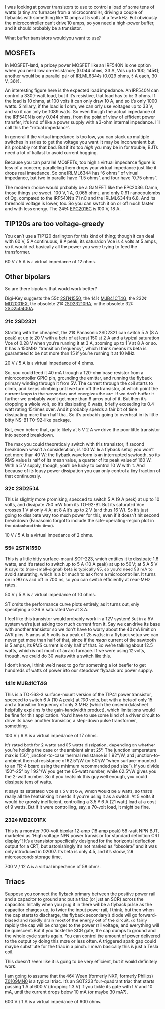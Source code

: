 I was looking at power transistors to use to control a load of some
tens of watts (a tiny arc furnace) from a microcontroller, driving a
couple of flybacks with something like 10 amps at 5 volts at a few
kHz.  But obviously the microcontroller can’t drive 10 amps, so you
need a high-power buffer, and it should probably be a transistor.

What buffer transistors would you want to use?

MOSFETs
-------

In MOSFET-land, a pricey power MOSFET like an IRF540N is one option
when you need low on-resistance; (0.044 ohms, 33 A, Vds up to 100,
145¢); another would be a parallel pair of IRLML6344s (0.029 ohms, 5 A
each, 30 V, 36¢).

An interesting figure here is the expected load impedance.  An IRF540N
can control a 3300-watt load, but if it’s resistive, that load has to
be 3 ohms.  If the load is 10 ohms, at 100 volts it can only draw 10
A, and so it’s only 1000 watts.  Similarly, if the load is 1 ohm, we
can only use voltages up to 33 V, and so it can only be 1089 watts.
So even though the actual impedance of the IRF540N is only 0.044 ohms,
from the point of view of efficient power transfer, it’s kind of like
a power supply with a 3-ohm internal impedance.  I’ll call this the
“virtual impedance”.

In general if the virtual impedance is too low, you can stack up
multiple switches in series to get the voltage you want.  It may be
inconvenient but it’s probably not that bad.  But if it’s too *high*
you may be in for trouble; BJTs need a lot of ballast to avoid current
hogging.

Because you can parallel MOSFETs, too high a virtual impedance figure
is less of a concern; paralleling them drops your virtual impedance
just like it drops real impedance.  So one IRLML6344 has “6 ohms” of
virtual impedance, but two in parallel have “1.5 ohms”, and four have
“0.75 ohms”.

The modern choice would probably be a GaN FET like the EPC2036.  Damn,
those things are sweet.  100 V, 1 A, 0.065 ohms, and only 0.91
nanocoulombs of Qg, compared to the IRF540N’s 71 nC and the
IRLML6344’s 6.8.  And its threshold voltage is lower, too.  So you can
switch it on or off much faster and with less energy.  The
245¢ [EPC2016C][25] is 100 V, 18 A.

[25]: https://www.digikey.com/en/products/detail/epc/EPC2016C/5031689

TIP120s are too voltage-greedy 
------------------------------

You can’t use a TIP120 darlington for this kind of thing; though it
can deal with 60 V, 5 A continuous, 8 A peak, its saturation Vce is 4
volts at 5 amps, so it would eat basically all the power you were
trying to feed the transformer.

60 V / 5 A is a virtual impedance of 12 ohms.

Other bipolars
--------------

So are there bipolars that would work better?

Digi-Key suggests the 55¢ [2STN1550][6], the 141¢ [MJB41CT4G][7], the
232¢ [MD2001FX][8], the obsolete 21¢ [2SD23210RA][9], or the obsolete
32¢ [2SD250400A][10].

[6]: https://www.digikey.com/en/products/detail/stmicroelectronics/2STN1550/2122365
[7]: https://www.digikey.com/en/products/detail/onsemi/MJB41CT4G/1481723
[8]: https://www.digikey.com/en/products/detail/stmicroelectronics/MD2001FX/2043597
[9]: https://www.digikey.com/en/products/detail/panasonic-electronic-components/2SD23210RA/972467
[10]: https://www.digikey.com/en/products/detail/panasonic-electronic-components/2SD250400A/972471

### 21¢ 2SD2321 ###

Starting with the cheapest, the 21¢ Panasonic 2SD2321 can switch 5 A
(8 A peak) at up to 20 V with a beta of at least 150 at 2 A and a
typical saturation Vce of 0.28 V when you’re running it at 3 A,
zooming up to 1 V at 8 A or so.  It has a 150MHz “transition
frequency”, which I think means its beta is guaranteed to be not more
than 15 if you’re running it at 10 MHz.

20 V / 5 A is a virtual impedance of 4 ohms.

So, you could feed it 40 mA through a 120-ohm base resistor from a
microcontroller GPIO pin, grounding the emitter, and running the
flyback primary winding through it from 5V.  The current through the
coil starts to climb, and keeps climbing until we turn off the
transistor, at which point the current leaps to the secondary and
energizes the arc.  If we don’t buffer it further we probably won’t
get more than 6 amps out of it.  But then it’s dropping a whole volt,
so it’s dissipating 6 watts, briefly exceeding its 0.4 watt rating 15
times over.  And it probably spends a fair bit of time dissipating
more than half that.  So it’s probably going to overheat in its little
bitty NS-B1 TO-92-like package.

But, even before that, quite likely at 5 V 2 A we drive the poor
little transistor into second breakdown.

The max you could theoretically switch with this transistor, if second
breakdown wasn’t a consideration, is 100 W.  In a flyback setup you
won’t get more than 40 W; the flyback waveform is an interrupted
sawtooth, so its RMS value is half of its mean value, a quarter of its
peak value of 160 W.  With a 5 V supply, though, you’ll be lucky to
control 10 W with it.  And because of its lousy power dissipation you
can only control a tiny fraction of that continuously.

### 32¢ 2SD2504 ###

This is slightly more promising, specced to switch 5 A (9 A peak) at
up to 10 volts, and dissipate 750 mW from its TO-92-B1.  But its
saturated Vce crosses 1 V at only 4 A; at 8 A it’s up to 2 V (and thus
16 W).  So it’s just going to dissipate way too much power for this,
even if it doesn’t hit second breakdown (Panasonic forgot to include
the safe-operating-region plot in the datasheet this time).

10 V / 5 A is a virtual impedance of 2 ohms.

### 55¢ 2STN1550 ###

This is a little bitty surface-mount SOT-223, which entitles it to
dissipate 1.6 watts, and it’s rated to switch up to 5 A (10 A peak) at
up to 50 V; at 5 A 5 V it says its (non-small-signal) beta is
typically 95, so you’d need 53 mA to avoid saturating, which is a bit
much to ask from a microcontroller.  It turns on in 90 ns and off in
700 ns, so you can switch efficiently at near-MHz rates.

50 V / 5 A is a virtual impedance of 10 ohms.

ST omits the performance curve plots entirely, as it turns out, only
specifying a 0.26 V saturated Vce at 3 A.

I feel like this transistor would probably work in a 12V system!  But
in a 5V system we’re just asking too much current from it.  Say we can
drive its base with another transistor so we don’t have to worry about
the 40 mA limit on AVR pins.  5 amps at 5 volts is a peak of 25 watts;
in a flyback setup we can never get more than half of that, since if
the *mean* current of the sawtooth is 5 amps, its *RMS* current is
only half of that.  So we’re talking about 12.5 watts, which is not
much of an arc furnace.  If we were using 12 volts, though, we could
do 30 watts with a switch like this.

I don’t know, I think we’d need to go for something a lot beefier to
get hundreds of watts of power into our stepdown flyback arc power
supply.

### 141¢ MJB41CT4G ###

This is a TO-263-3 surface-mount version of the TIP41 power
transistor, specced to switch 6 A (10 A peak) at *100* volts, but with
a beta of only 15 and a transition frequency of only 3 MHz (which the
onsemi datasheet helpfully explains *is* the gain-bandwidth product),
which limitations would be fine for this application.  You’d have to
use some kind of a driver circuit to drive its base: another
transistor, a step-down pulse transformer, something.

100 V / 6 A is a virtual impedance of 17 ohms.

It’s rated both for 2 watts and 65 watts dissipation, depending on
whether you’re holding the case or the ambient air at 25°.  The
junction temperature max is 150°, junction-to-case thermal resistance
is 1.92°/W, and junction-to-ambient thermal resistance of 62.5°/W (or
50°/W “when surface-mounted to an FR-4 board using the minimum
recommended pad size”).  If you divide 150°-25° by 1.92°/W you get the
65-watt number, while 62.5°/W gives you the 2-watt number.  So if you
heatsink this guy well enough, you could dissipate tens of watts.

It says its saturated Vce is 1.5 V at 6 A, which would be 9 watts, so
that’s really all the heatsinking it needs if you’re using it as a
switch.  At 5 volts it would be grossly inefficient, controlling a 3.5
V 6 A (21 watt) load at a cost of 9 watts.  But if it were
controlling, say, a 70-volt load, it might be fine.

### 232¢ MD2001FX ###

This is a monster 700-volt bipolar 12-amp (18-amp peak) 58-watt NPN
BJT, marketed as “High voltage NPN power transistor for standard
definition CRT display”!  It’s a transistor specifically designed for
the horizontal deflection output for a CRT, but astonishingly it’s not
marked as “obsolete” and it was only introduced in 02007.  Its beta is
only 4.5, and it’s sloow, 2.6 microseconds storage time.

700 V / 12 A is a virtual impedance of 58 ohms.

Triacs
------

Suppose you connect the flyback primary between the positive power
rail and a capacitor to ground and put a triac (or just an SCR) across
the capacitor.  Initially when you plug it in there will be a flyback
pulse as the capacitor charges up, to twice the input power rail, I
think, but then when the cap starts to discharge, the flyback
secondary’s diode will go forward-biased and rapidly drain most of the
energy out of the circuit, so fairly rapidly the cap will be charged
to the power rail voltage, and everything will be quiescent.  But if
you tickle the SCR gate, the cap dumps to ground and the whole cycle
starts again.  You can control the amount of power delivered to the
output by doing this more or less often.  A triggered spark gap could
maybe substitute for the triac in a pinch.  I mean basically this is
just a Tesla coil.

This doesn’t seem like it is going to be very efficient, but it would
definitely work.

I am going to assume that the 46¢ Ween (formerly NXP, formerly
Philips) [Z0109MN0][11] is a typical triac.  It’s an SOT223
four-quadrant triac that starts passing 1 A at 600 V (dropping 1.3 V)
if you tickle its gate with 1 V and 10 mA, until the current drops
below 10 mA (or maybe 30 mA?).

[11]: https://www.digikey.com/en/products/detail/ween-semiconductors/Z0109MN0-135/2780441

600 V / 1 A is a virtual impedance of 600 ohms.
